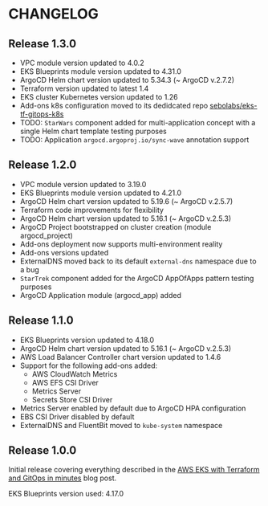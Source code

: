 # CHANGELOG

## Release 1.3.0
* VPC module version updated to 4.0.2
* EKS Blueprints module version updated to 4.31.0
* ArgoCD Helm chart version updated to 5.34.3 (~ ArgoCD v.2.7.2)
* Terraform version updated to latest 1.4
* EKS cluster Kubernetes version updated to 1.26
* Add-ons k8s configuration moved to its dedidcated repo [sebolabs/eks-tf-gitops-k8s](https://github.com/sebolabs/eks-tf-gitops-k8s)
* TODO: `StarWars` component added for multi-application concept with a single Helm chart template testing purposes
* TODO: Application `argocd.argoproj.io/sync-wave` annotation support

## Release 1.2.0
* VPC module version updated to 3.19.0
* EKS Blueprints module version updated to 4.21.0
* ArgoCD Helm chart version updated to 5.19.6 (~ ArgoCD v.2.5.7)
* Terraform code improvements for flexibility
* ArgoCD Helm chart version updated to 5.16.1 (~ ArgoCD v.2.5.3)
* ArgoCD Project bootstrapped on cluster creation (module argocd_project)
* Add-ons deployment now supports multi-environment reality
* Add-ons versions updated
* ExternalDNS moved back to its default `external-dns` namespace due to a bug
* `StarTrek` component added for the ArgoCD AppOfApps pattern testing purposes
* ArgoCD Application module (argocd_app) added

## Release 1.1.0
* EKS Blueprints version updated to 4.18.0
* ArgoCD Helm chart version updated to 5.16.1 (~ ArgoCD v.2.5.3)
* AWS Load Balancer Controller chart version updated to 1.4.6
* Support for the following add-ons added:
  * AWS CloudWatch Metrics
  * AWS EFS CSI Driver
  * Metrics Server
  * Secrets Store CSI Driver
* Metrics Server enabled by default due to ArgoCD HPA configuration
* EBS CSI Driver disabled by default
* ExternalDNS and FluentBit moved to `kube-system` namespace

## Release 1.0.0
Initial release covering everything described in the [AWS EKS with Terraform and GitOps in minutes](https://medium.com/@sebolabs/aws-eks-with-terraform-and-gitops-in-minutes-b3ca33171209) blog post.

EKS Blueprints version used: 4.17.0
